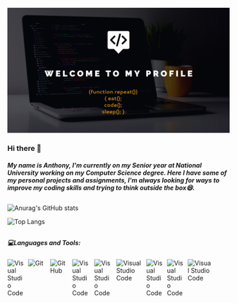 


![Anurag's GitHub stats](https://github.com/AnthonyRomanVelez/AnthonyRomanVelez/blob/main/My%20project-1.png)
### Hi there 👋 
##### My name is Anthony, I'm currently on my Senior year at National University working on my Computer Science degree. Here I have some of my personal projects and assignments, I'm always looking for ways to improve my coding skills and trying to think outside the box😄.

##

![Anurag's GitHub stats](https://github-readme-stats.vercel.app/api?username=AnthonyRomanVelez&show_icons=true&theme=tokyonight) 

![Top Langs](https://github-readme-stats.vercel.app/api/top-langs/?username=AnthonyRomanVelez&theme=tokyonight)

##


##### 💻Languages and Tools:

<img align="left" alt="Visual Studio Code" width="37px" src="https://cdn.jsdelivr.net/gh/devicons/devicon/icons/vscode/vscode-original.svg" style="padding-right:10px;" />                 
<img align="left" alt="Git" width="40px" src="https://cdn.jsdelivr.net/gh/devicons/devicon/icons/git/git-original.svg" style="padding-right:10px;" />
<img align="left" alt="GitHub" width="40px" src="https://user-images.githubusercontent.com/3369400/139447912-e0f43f33-6d9f-45f8-be46-2df5bbc91289.png" style="padding-right:10px;" />      
<img align="left" alt="Visual Studio Code" width="40px" src="https://cdn.jsdelivr.net/gh/devicons/devicon/icons/cplusplus/cplusplus-plain.svg" style="padding-right:10px;" />                  
<img align="left" alt="Visual Studio Code" width="40px" src="https://cdn.jsdelivr.net/gh/devicons/devicon/icons/c/c-original.svg" style="padding-right:10px;" />       <img align="left" alt="Visual Studio Code" width="58px" src="https://cdn.jsdelivr.net/gh/devicons/devicon/icons/java/java-original-wordmark.svg" style="padding-right:10px;" />          
<img align="left" alt="Visual Studio Code" width="37px" src="https://cdn.jsdelivr.net/gh/devicons/devicon/icons/linkedin/linkedin-original.svg" style="padding-right:10px;" />         
<img align="left" alt="Visual Studio Code" width="37px" src="https://cdn.jsdelivr.net/gh/devicons/devicon/icons/visualstudio/visualstudio-plain.svg" style="padding-right:10px;" />        
<img align="left" alt="Visual Studio Code" width="55px" src="https://cdn.jsdelivr.net/gh/devicons/devicon/icons/apache/apache-original-wordmark.svg"  style="padding-right:10px;" />        





